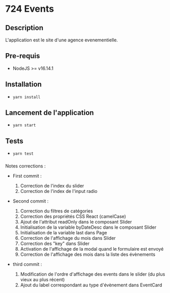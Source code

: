 # 724 Events

## Description
L'application est le site d'une agence evenementielle.
## Pre-requis
- NodeJS  >= v16.14.1

## Installation
- `yarn install`

## Lancement de l'application
- `yarn start`

## Tests
- `yarn test`

###
Notes corrections : 

- First commit : 
     1) Correction de l'index du slider
     2) Correction de l'index de l'input radio

- Second commit : 
     1) Correction du filtres de catégories
     2) Correction des propriétés CSS React (camelCase)
     3) Ajout de l'attribut readOnly dans le composant Slider
     4) Initialisation de la variable byDateDesc dans le composant Slider
     5) Initialisation de la variable last dans Page
     6) Correction de l'affichage du mois dans Slider
     7) Correction des "key" dans Slider
     8) Activation de l'affichage de la modal quand le formulaire est envoyé
     9) Correction de l'affichage des mois dans la liste des évènements

- third commit :
     1) Modification de l'ordre d'affichage des events dans le slider (du plus vieux au plus récent)
     2) Ajout du label correspondant au type d'évènement dans EventCard